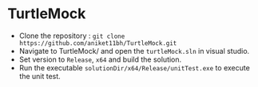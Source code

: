 # TurtleMock

* Clone the repository : `git clone https://github.com/aniket11bh/TurtleMock.git`
* Navigate to TurtleMock/ and open the `turtleMock.sln` in visual studio.
* Set version to `Release`, `x64` and build the solution.
* Run the executable `solutionDir/x64/Release/unitTest.exe` to execute the unit test.
